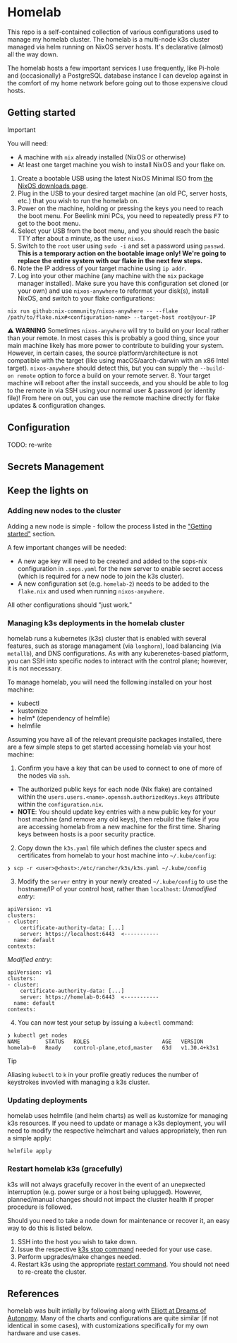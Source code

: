 # Homelab

This repo is a self-contained collection of various configurations used to manage my homelab cluster.  The homelab is a multi-node k3s cluster managed via helm running on NixOS server hosts.  It's declarative (almost) all the way down.  

The homelab hosts a few important services I use frequently, like Pi-hole and (occasionally) a PostgreSQL database instance I can develop against in the comfort of my home network before going out to those expensive cloud hosts.

## Getting started

>[!IMPORTANT]
>You will need:
> - A machine with `nix` already installed (NixOS or otherwise)
> - At least one target machine you wish to install NixOS and your flake on.

1. Create a bootable USB using the latest NixOS Minimal ISO from [the NixOS downloads page](https://nixos.org/download/#nixos-iso).
2. Plug in the USB to your desired target machine (an old PC, server hosts, etc.) that you wish to run the homelab on.
3. Power on the machine, holding or pressing the keys you need to reach the boot menu.  For Beelink mini PCs, you need to repeatedly press <kbd>F7</kbd> to get to the boot menu.
4. Select your USB from the boot menu, and you should reach the basic TTY after about a minute, as the user `nixos`.
5. Switch to the `root` user using `sudo -i` and set a password using `passwd`.  **This is a temporary action on the bootable image only!  We're going to replace the entire system with our flake in the next few steps.**
6. Note the IP address of your target machine using `ip addr`.
7. Log into your other machine (any machine with the `nix` package manager installed).  Make sure you have this configuration set cloned (or your own) and use `nixos-anywhere` to reformat your disk(s), install NixOS, and switch to your flake configurations:
```
nix run github:nix-community/nixos-anywhere -- --flake /path/to/flake.nix#<configuration-name> --target-host root@your-IP
```
⚠️ **WARNING**
Sometimes `nixos-anywhere` will try to build on your local rather than your remote.  In most cases this is probably a good thing, since your main machine likely has more power to contribute to building your system.  However, in certain cases, the source platform/architecture is not compatible with the target (like using macOS/aarch-darwin with an x86 Intel target).  `nixos-anywhere` should detect this, but you can supply the `--build-on remote` option to force a build on your remote server.
8. Your target machine will reboot after the install succeeds, and you should be able to log to the remote in via SSH using your normal user & password (or identity file)!  From here on out, you can use the remote machine directly for flake updates & configuration changes.

## Configuration

TODO: re-write

## Secrets Management

## Keep the lights on

### Adding new nodes to the cluster

Adding a new node is simple - follow the process listed in the
["Getting started"](https://github.com/taylrfnt/homelab/blob/main/README.md#getting-started)
section.

A few important changes will be needed:
- A new age key will need to be created and added to the sops-nix configuration in
`.sops.yaml` for the new server to enable secret access (which is required for a
new node to join the k3s cluster).
- A new configuration set (e.g. `homelab-2`) needs to be added to the `flake.nix` and used when running `nixos-anywhere`.

All other configurations should "just work."

### Managing k3s deployments in the homelab cluster

homelab runs a kubernetes (k3s) cluster that is enabled with several features,
such as storage managament (via `longhorn`), load balancing (via `metallb`), and
DNS configurations. As with any kuberenetes-based platform, you can SSH into
specific nodes to interact with the control plane; however, it is not necessary.

To manage homelab, you will need the following installed on your host machine:

- kubectl
- kustomize
- helm* (dependency of helmfile)
- helmfile

Assuming you have all of the relevant prequisite packages installed, there are a
few simple steps to get started accessing homelab via your host machine:

1. Confirm you have a key that can be used to connect to one of more of the
   nodes via `ssh`.

- The authorized public keys for each node (Nix flake) are contained within the
  `users.users.<name>.openssh.authorizedKeys.keys` attribute within the
  `configuration.nix`.
- **NOTE**: You should update key entries with a new public key for your host
  machine (and remove any old keys), then rebuild the flake if you are accessing
  homelab from a new machine for the first time. Sharing keys between hosts is a
  poor security practice.

2. Copy down the `k3s.yaml` file which defines the cluster specs and
   certificates from homelab to your host machine into `~/.kube/config`:

```
❯ scp -r <user>@<host>:/etc/rancher/k3s/k3s.yaml ~/.kube/config
```

3. Modify the `server` entry in your newly created `~/.kube/config` to use the
   hostname/IP of your control host, rather than `localhost`: _Unmodified
   entry_:

```
apiVersion: v1
clusters:
- cluster:
    certificate-authority-data: [...]
    server: https://localhost:6443  <-----------
  name: default
contexts:
```

_Modified entry_:

```
apiVersion: v1
clusters:
- cluster:
    certificate-authority-data: [...]
    server: https://homelab-0:6443  <-----------
  name: default
contexts:
```

4. You can now test your setup by issuing a `kubectl` command:

```
❯ kubectl get nodes
NAME        STATUS   ROLES                       AGE   VERSION
homelab-0   Ready    control-plane,etcd,master   63d   v1.30.4+k3s1
```

> [!TIP]
> Aliasing `kubectl` to `k` in your profile greatly reduces the number of
> keystrokes invovled with managing a k3s cluster.

### Updating deployments

homelab uses helmfile (and helm charts) as well as kustomize for managing k3s
resources. If you need to update or manage a k3s deployment, you will need to
modify the respective helmchart and values appropriately, then run a simple
apply:

```
helmfile apply
```

### Restart homelab k3s (gracefully)

k3s will not always gracefully recover in the event of an unepxected
interruption (e.g. power surge or a host being uplugged). However,
planned/manual changes should not impact the cluster health if proper procedure
is followed.

Should you need to take a node down for maintenance or recover it, an easy way
to do this is listed below.

1. SSH into the host you wish to take down.
2. Issue the respective [k3s stop command](https://docs.k3s.io/upgrades/killall)
   needed for your use case.
3. Perform upgrades/make changes needed.
4. Restart k3s using the appropriate
   [restart command](https://docs.k3s.io/upgrades/killall). You should not need
   to re-create the cluster.

## References

homelab was built intially by following along with
[Elliott at Dreams of Autonomy](https://youtu.be/2yplBzPCghA). Many of the
charts and configurations are quite similar (if not identical in some cases),
with customizations specifically for my own hardware and use cases.
